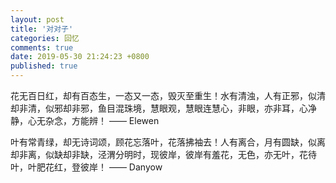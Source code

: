 ```yaml
---
layout: post
title: '对对子'
categories: 回忆
comments: true
date: 2019-05-30 21:24:23 +0800
published: true
---
```


花无百日红，却有百态生，一态又一态，毁灭至重生！水有清浊，人有正邪，似清却非清，似邪却非邪，鱼目混珠境，慧眼观，慧眼连慧心，非眼，亦非耳，心净静，心无杂念，方能辨！  —— Elewen

叶有常青绿，却无诗词颂，顾花忘落叶，花落拂袖去！人有离合，月有圆缺，似离却非离，似缺却非缺，泾渭分明时，现彼岸，彼岸有羞花，无色，亦无叶，花待叶，叶肥花红，登彼岸！  —— Danyow
